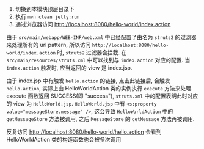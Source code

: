 1. 切换到本模块顶层目录下
2. 执行 `mvn clean jetty:run`
3. 通过浏览器访问 [http://localhost:8080/hello-world/index.action](http://localhost:8080/hello-world/index.action)

由于 `src/main/webapp/WEB-INF/web.xml` 中已经配置了由名为 `struts2` 的过滤器来处理所有的 url pattern,
所以访问 `http://localhost:8080/hello-world/index.action` 时, `struts2` 过滤器会拦截.
在 `src/main/resources/struts.xml` 中可以找到与 `index.action` 对应的配置.
当 `index.action` 触发时, 应当返回的 view 是 index.jsp.

由于 index.jsp 中有触发 `hello.action` 的链接, 点击此链接后, 会触发 `hello.action`,
实际上由 HelloWorldAction 类的实例执行 `execute` 方法来处理.
execute 函数返回 SUCCESS(即 "success"), `struts.xml` 中的配置表明此时对应的 view 为 `HelloWorld.jsp`.
`HelloWorld.jsp` 中有 `<s:property value="messageStore.message" />`, 这会导致 `HelloWorldAction` 中的 `getMessageStore` 方法被调用,
之后 `MessageStore` 的 `getMessage` 方法再被调用.

反复访问 [http://localhost:8080/hello-world/hello.action](http://localhost:8080/hello-world/hello.action) 会看到 HelloWorldAction 类的构造函数也会被多次调用